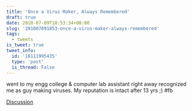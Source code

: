 ```yaml
---
title: 'Once a Virus Maker, Always Remembered'
draft: true
date: 2010-07-09T18:53:34+00:00
slug: '201007091853-once-a-virus-maker-always-remembered'
tags:
  - tweets
is_tweet: true
tweet_info:
  id: '18111995435'
  type: 'post'
  is_thread: False
---
```




went to my engg college & computer lab assistant right away recognized me as guy making viruses. My reputation is intact after 13 yrs ;) #fb

[Discussion](https://x.com/sytelus/status/18111995435)
